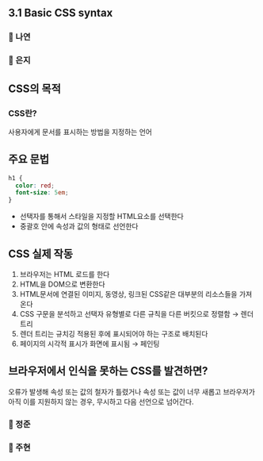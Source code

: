 ## 3.1 Basic CSS syntax

### 📝 나연

### 📝 은지
## CSS의 목적

### CSS란?

사용자에게 문서를 표시하는 방법을 지정하는 언어

## 주요 문법

```css
h1 {
  color: red;
  font-size: 5em;
}
```

- 선택자를 통해서 스타일을 지정할 HTML요소를 선택한다
- 중괄호 안에 속성과 값의 형태로 선언한다

## CSS 실제 작동

1. 브라우저는 HTML 로드를 한다
2. HTML을 DOM으로 변환한다
3. HTML문서에 연결된 이미지, 동영상, 링크된 CSS같은 대부분의 리소스들을 가져온다
4. CSS 구문을 분석하고 선택자 유형별로 다른 규칙을 다른 버킷으로 정렬함 → 렌더 트리
5. 렌더 트리는 규치깅 적용된 후에 표시되어야 하는 구조로 배치된다
6. 페이지의 시각적 표시가 화면에 표시됨 → 페인팅

## 브라우저에서 인식을 못하는 CSS를 발견하면?

오류가 발생해 속성 또는 값의 철자가 틀렸거나 속성 또는 값이 너무 새롭고 브라우저가 아직 이를 지원하지 않는 경우, 무시하고 다음 선언으로 넘어간다.

### 📝 정준

### 📝 주현
